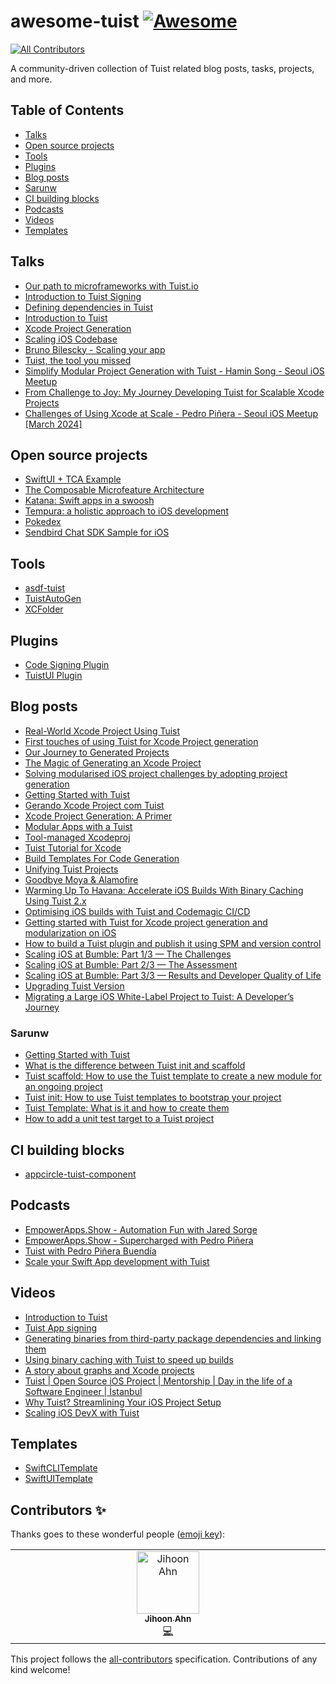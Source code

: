# awesome-tuist [![Awesome](https://awesome.re/badge.svg)](https://awesome.re)
<!-- ALL-CONTRIBUTORS-BADGE:START - Do not remove or modify this section -->
[![All Contributors](https://img.shields.io/badge/all_contributors-1-orange.svg?style=flat-square)](#contributors-)
<!-- ALL-CONTRIBUTORS-BADGE:END -->

A community-driven collection of Tuist related blog posts, tasks, projects, and more.

## Table of Contents

- [Talks](https://github.com/tuist/awesome-tuist#official)
- [Open source projects](https://github.com/tuist/awesome-tuist#open-source-projects)
- [Tools](https://github.com/tuist/awesome-tuist#tools)
- [Plugins](https://github.com/tuist/awesome-tuist#plugins)
- [Blog posts](https://github.com/tuist/awesome-tuist#blog-posts)
- [Sarunw](https://github.com/tuist/awesome-tuist#sarunw)
- [CI building blocks](https://github.com/tuist/awesome-tuist#ci-building-blocks)
- [Podcasts](https://github.com/tuist/awesome-tuist#podcasts)
- [Videos](https://github.com/tuist/awesome-tuist#videos)
- [Templates](https://github.com/tuist/awesome-tuist#templates)


## Talks

- [Our path to microframeworks with Tuist.io](https://www.youtube.com/watch?v=AHf_LkN8RK0)
- [Introduction to Tuist Signing](https://youtu.be/WGKp1EHcpME)
- [Defining dependencies in Tuist](https://www.youtube.com/watch?v=KHDNKdSKnkw&t=294s)
- [Introduction to Tuist](https://www.youtube.com/watch?v=wCVPWJvJGng&t=1s)
- [Xcode Project Generation](https://www.youtube.com/watch?v=Bxt37t_twug&t=216s)
- [Scaling iOS Codebase](https://blog.houzz.com/scaling-ios-codebase/)
- [Bruno Bilescky - Scaling your app](https://nslondon.com/#bruno-bilescky-scaling-your-app)
- [Tuist, the tool you missed](https://youtu.be/GIr_rk-FUFY)
- [Simplify Modular Project Generation with Tuist - Hamin Song - Seoul iOS Meetup](https://www.youtube.com/watch?v=chsMQCDfyDs)
- [From Challenge to Joy: My Journey Developing Tuist for Scalable Xcode Projects](https://www.youtube.com/watch?v=BqKBnFTiWQg)
- [Challenges of Using Xcode at Scale - Pedro Piñera - Seoul iOS Meetup [March 2024]](https://www.youtube.com/watch?v=rh7gDpvXH2I)

## Open source projects

- [SwiftUI + TCA Example](https://github.com/lm2s/Texther)
- [The Composable Microfeature Architecture](https://github.com/TYRONEMICHAEL/tuist-composable-architecture)
- [Katana: Swift apps in a swoosh](https://github.com/BendingSpoons/katana-swift)
- [Tempura: a holistic approach to iOS development](https://github.com/BendingSpoons/tempura-swift)
- [Pokedex](https://github.com/ronanociosoig/tuist-pokedex)
- [Sendbird Chat SDK Sample for iOS](https://github.com/sendbird/sendbird-chat-sample-ios)

## Tools

- [asdf-tuist](https://github.com/cprecioso/asdf-tuist)
- [TuistAutoGen](https://github.com/naldal/TuistAutoGen)
- [XCFolder](https://github.com/ZhgChgLi/XCFolder)

## Plugins

- [Code Signing Plugin](https://github.com/apps4everyone/tuist-plugin-signing)
- [TuistUI Plugin](https://github.com/jihoonme/tuistui)

## Blog posts

- [Real-World Xcode Project Using Tuist](https://getstream.io/blog/real-world-xcode-tuist/)
- [First touches of using Tuist for Xcode Project generation](https://medium.com/swlh/first-touches-of-using-tuist-for-xcode-project-generation-f46c630bc29b)
- [Our Journey to Generated Projects](https://www.ackee.cz/blog/en/tuist-our-journey-to-generated-projects/)
- [The Magic of Generating an Xcode Project](https://developers.soundcloud.com/blog/tuist-project-generation)
- [Solving modularised iOS project challenges by adopting project generation](https://medium.com/@daniell.jankowskii/solving-modularised-ios-project-challenges-by-adopting-project-generation-eda9cd1ee3bd)
- [Getting Started with Tuist](https://sarunw.com/posts/getting-started-with-tuist/)
- [Gerando Xcode Project com Tuist](https://deciomontanhani.com.br/gerando-xcodeproj-com-tuist/)
- [Xcode Project Generation: A Primer](https://jsorge.net/2021/03/15/xcode-project-generation-a-primer)
- [Modular Apps with a Tuist](https://medium.com/@ronan.ociosoig/modular-apps-with-a-tuist-8fdd8d3fd4bb)
- [Tool-managed Xcodeproj](https://www.thoughtworks.com/radar/techniques/tool-managed-xcodeproj)
- [Tuist Tutorial for Xcode](https://www.raywenderlich.com/24508362-tuist-tutorial-for-xcode)
- [Build Templates For Code Generation](https://ronanociosoig.medium.com/build-templates-for-code-generation-with-tuist-497656e3f6a5)
- [Unifying Tuist Projects](https://ronanociosoig.medium.com/unifying-tuist-projects-80abc226d756)
- [Goodbye Moya & Alamofire](https://ronanociosoig.medium.com/goodbye-moya-alamofire-simplify-your-dependancies-cff5dd649e91)
- [Warming Up To Havana: Accelerate iOS Builds With Binary Caching Using Tuist 2.x](https://ronanociosoig.medium.com/warming-up-to-havana-accelerate-ios-builds-with-binary-caching-using-tuist-2-x-bd9ea6631a92)
- [Optimising iOS builds with Tuist and Codemagic CI/CD](https://blog.codemagic.io/ios-app-caching-using-tuist-and-codemagic/)
- [Getting started with Tuist for Xcode project generation and modularization on iOS](https://www.runway.team/blog/getting-started-with-tuist-for-xcode-project-generation-and-modularization-on-ios)
- [How to build a Tuist plugin and publish it using SPM and version control](https://www.runway.team/blog/how-to-build-a-tuist-plugin-and-publish-it-using-spm-and-version-control)
- [Scaling iOS at Bumble: Part 1/3 — The Challenges](https://medium.com/bumble-tech/scaling-ios-at-bumble-76754fa874f7)
- [Scaling iOS at Bumble: Part 2/3 — The Assessment](https://medium.com/bumble-tech/scaling-ios-at-bumble-239e0fa009f2)
- [Scaling iOS at Bumble: Part 3/3 — Results and Developer Quality of Life](https://medium.com/@jonathan.crooke/scaling-ios-at-bumble-6f0602682903)
- [Upgrading Tuist Version](https://toyboy2.medium.com/upgrading-tuist-version-d53a0f37f402)
- [Migrating a Large iOS White-Label Project to Tuist: A Developer’s Journey](https://medium.com/@vitalikfedun/migrating-a-large-ios-white-label-project-to-tuist-a-developers-journey-4eccb65ca5d6)

### Sarunw

- [Getting Started with Tuist](https://sarunw.com/posts/getting-started-with-tuist/)
- [What is the difference between Tuist init and scaffold](https://sarunw.com/posts/what-is-the-difference-between-tuist-init-and-scaffold/)
- [Tuist scaffold: How to use the Tuist template to create a new module for an ongoing project](https://sarunw.com/posts/tuist-scaffold/)
- [Tuist init: How to use Tuist templates to bootstrap your project](https://sarunw.com/posts/tuist-init/)
- [Tuist Template: What is it and how to create them](https://sarunw.com/posts/tuist-template/)
- [How to add a unit test target to a Tuist project](https://sarunw.com/posts/how-to-add-unit-test-target-to-tuist-project/)

## CI building blocks
- [appcircle-tuist-component](https://github.com/appcircleio/appcircle-tuist-component)

## Podcasts

- [EmpowerApps.Show - Automation Fun with Jared Sorge](https://brightdigit.com/episodes/084-automation-fun-with-jared-sorge/)
- [EmpowerApps.Show - Supercharged with Pedro Piñera](https://brightdigit.com/episodes/154-supercharged-with-pedro-pinera/)
- [Tuist with Pedro Piñera Buendía](https://thebakery.dev/08/)
- [Scale your Swift App development with Tuist](https://www.youtube.com/watch?v=GmQMKiH0hHk)

## Videos

- [Introduction to Tuist](https://www.youtube.com/watch?v=wCVPWJvJGng)
- [Tuist App signing ](https://www.youtube.com/watch?v=WGKp1EHcpME)
- [Generating binaries from third-party package dependencies and linking them](https://www.youtube.com/watch?v=D5sVLZanAJU)
- [Using binary caching with Tuist to speed up builds](https://www.youtube.com/watch?v=Qq7E3YlPJog)
- [A story about graphs and Xcode projects](https://www.youtube.com/watch?v=CxLtm1depZs)
- [Tuist | Open Source iOS Project | Mentorship | Day in the life of a Software Engineer | İstanbul](https://www.youtube.com/watch?v=rzTY7La1HWA)
- [Why Tuist? Streamlining Your iOS Project Setup](https://www.youtube.com/watch?v=CnsY_P8Y934)
- [Scaling iOS DevX with Tuist](https://www.youtube.com/watch?v=HybqYfIpIqc)

## Templates

- [SwiftCLITemplate](https://github.com/dfreniche/SwiftCLITemplate)
- [SwiftUITemplate](https://github.com/haifengkao/SwiftUITemplate)

## Contributors ✨

Thanks goes to these wonderful people ([emoji key](https://allcontributors.org/docs/en/emoji-key)):

<!-- ALL-CONTRIBUTORS-LIST:START - Do not remove or modify this section -->
<!-- prettier-ignore-start -->
<!-- markdownlint-disable -->
<table>
  <tbody>
    <tr>
      <td align="center" valign="top" width="14.28%"><a href="http://blog.jihoon.me"><img src="https://avatars.githubusercontent.com/u/68891494?v=4?s=100" width="100px;" alt="Jihoon Ahn"/><br /><sub><b>Jihoon Ahn</b></sub></a><br /><a href="https://github.com/tuist/awesome-tuist/commits?author=jihoonahn" title="Code">💻</a></td>
    </tr>
  </tbody>
</table>

<!-- markdownlint-restore -->
<!-- prettier-ignore-end -->

<!-- ALL-CONTRIBUTORS-LIST:END -->

This project follows the [all-contributors](https://github.com/all-contributors/all-contributors) specification. Contributions of any kind welcome!
